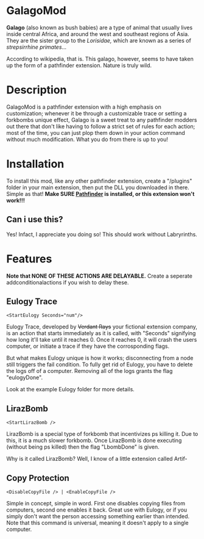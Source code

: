 # GalagoMod

**Galago** (also known as bush babies) are a type of animal that usually lives inside central Africa, and around the west and southeast regions of Asia. They are the sister group to the *Lorisidae,* which are known as a series of *strepsirrhine primates*... 

According to wikipedia, that is. This galago, however, seems to have taken up the form of a pathfinder extension. Nature is truly wild.


# Description
GalagoMod is a pathfinder extension with a high emphasis on customization; whenever it be through a customizable trace or setting a forkbombs unique effect, Galago is a sweet treat to any pathfinder modders out there that don't like having to follow a strict set of rules for each action; most of the time, you can just plop them down in your action command without much modification. What you do from there is up to you!


# Installation
To install this mod, like any other pathfinder extension, create a "/plugins" folder in your main extension, then put the DLL you downloaded in there. Simple as that! **Make SURE [Pathfinder](https://github.com/Arkhist/Hacknet-Pathfinder) is installed, or this extension won't work!!!**


## Can i use this?
Yes! Infact, I appreciate you doing so! This should work without Labryrinths.



# Features

**Note that NONE OF THESE ACTIONS ARE DELAYABLE.** Create a seperate addconditionalactions if you wish to delay these.

## Eulogy Trace

`<StartEulogy Seconds="num"/>`

Eulogy Trace, developed by ~~Verdant Rays~~ your fictional extension company, is an action that  starts immediately as it is called, with "Seconds" signifying how long it'll take until it reaches 0. Once it reaches 0, it will crash the users computer, or initiate a trace if they have the corrosponding flags.

But what makes Eulogy unique is how it works; disconnecting from a node still triggers the fail condition. To fully get rid of Eulogy, you have to delete the logs off of a computer. Removing all of the logs grants the flag "eulogyDone".

Look at the example Eulogy folder for more details.

## LirazBomb
`<StartLirazBomb />`

LirazBomb is a special type of forkbomb that incentivizes ps killing it. Due to this, it is a much slower forkbomb. Once LirazBomb is done executing (without being ps killed) then the flag "LbombDone" is given.

Why is it called LirazBomb? Well, I know of a little extension called Artif-

## Copy Protection
`<DisableCopyFile /> |
<EnableCopyFile />`

Simple in concept, simple in word. First one disables copying files from computers, second one enables it back. Great use with Eulogy, or if you simply don't want the person accessing something earlier than intended. Note that this command is universal, meaning it doesn't apply to a single computer.